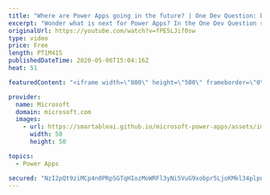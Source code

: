 ```yaml
---
title: "Where are Power Apps going in the future? | One Dev Question: Dona Sarkar"
excerpt: "Wonder what is next for Power Apps? In the One Dev Question series, Principal Cloud Advocate Dona Sarkar shares some exciting news about the future of Power Apps.   For more information, visit: https://powerapps.microsoft.com/blog/?WT.mc_id=onedevquestion-c9-donasa  Try Azure for free: https://aka.ms/TryAzure7"
originalUrl: https://youtube.com/watch?v=fPE5LJif0sw
type: video
price: Free
length: PT1M41S
publishedDateTime: 2020-05-06T15:04:16Z
heat: 51

featuredContent: "<iframe width=\"800\" height=\"500\" frameborder=\"0\" src=\"https://www.youtube.com/embed/fPE5LJif0sw\" allow=\"accelerometer; autoplay; encrypted-media; gyroscope; picture-in-picture\" allowfullscreen></iframe>"

provider:
  name: Microsoft
  domain: microsoft.com
  images:
    - url: https://smartableai.github.io/microsoft-power-apps/assets/images/organizations/microsoft.com-50x50.jpg
      width: 50
      height: 50

topics:
  - Power Apps

secured: "NzI2pQt9ziMCp4n0PRpSGTqHIozMoWRFl3yNi5VuG9xobpr5LjoKMkl34plpnHgJWoe5GEyOK9AN2SiKR1pIc7iExgO55H91/SXBtU+TuvJ3V1+Am5J7ttdqze0srblLwJEpwgZaU2K3AhhprGEBE7RW9h8TB/wkJ2JbJCp9vLN6f3UMRVLbordNjpaLMGZJ2dDI8rMy8NOBj/5ofms9RBHMmj6ZV8M1qwmtPeM2iUfAYHZsxd8sOh8Xhj6RKvVdj8wAYFKUL9od2eXaUe+7HA0pq1ehNUD++1iTbaD0/qtj2B1ccNEHINdelgvxi1fs6CgBJAAwNo9reuPknnPWRq6KOZOJ9qiDFx7agll2k9S9BH8S5I9mu6zg5JaUW7ZgdkJ7mrreWksnm1uLA9yc2Q==;0jZp+hw81S0KHpYzi/Ksgg=="
---
```


